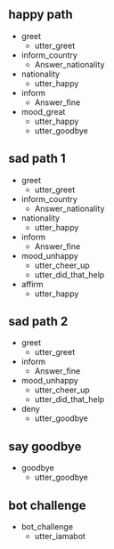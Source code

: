 ## happy path
* greet
  - utter_greet
* inform_country
  - Answer_nationality
* nationality
  - utter_happy
* inform
  - Answer_fine
* mood_great
  - utter_happy
  - utter_goodbye

## sad path 1
* greet
  - utter_greet
* inform_country
  - Answer_nationality
* nationality
  - utter_happy
* inform
  - Answer_fine
* mood_unhappy
  - utter_cheer_up
  - utter_did_that_help
* affirm
  - utter_happy


## sad path 2
* greet
  - utter_greet
* inform
  - Answer_fine
* mood_unhappy
  - utter_cheer_up
  - utter_did_that_help
* deny
  - utter_goodbye

## say goodbye
* goodbye
  - utter_goodbye

## bot challenge
* bot_challenge
  - utter_iamabot
